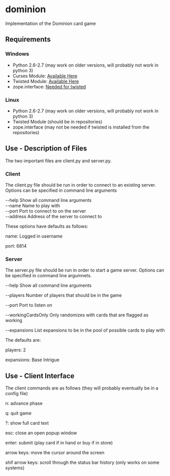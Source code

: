 dominion
========

Implementation of the Dominion card game

Requirements
------------

### Windows

* Python 2.6-2.7 (may work on older versions, will probably not work in python 3)
* Curses Module: [Available Here](http://www.lfd.uci.edu/~gohlke/pythonlibs/#curses)
* Twisted Module: [Available Here](http://twistedmatrix.com/trac/)
* zope.interface: [Needed for twisted](http://pypi.python.org/pypi/zope.interface#download)

### Linux

* Python 2.6-2.7 (may work on older versions, will probably not work in python 3)
* Twisted Module (should be in repositories)
* zope.interface (may not be needed if twisted is installed from the repositories)


Use - Description of Files
--------------------------

The two important files are client.py and server.py.

### Client

The client.py file should be run in order to connect to an existing server. Options can be 
specified in command line arguments

--help    Show all command line arguments  
--name    Name to play with  
--port    Port to connect to on the server  
--address Address of the server to connect to

These options have defaults as follows:

name:     Logged in username

port:     6814


### Server

The server.py file should be run in order to start a game server. Options can be specified in 
command line argumnets.

--help      Show all command line arguments

--players   Number of players that should be in the game

--port      Port to listen on

--workingCardsOnly    Only randomizes with cards that are flagged as working

--expansions  List expansions to be in the pool of possible cards to play with

The defaults are:

players:      2

expansions:   Base Intrigue

Use - Client Interface
----------------------

The client commands are as follows (they will probably eventually be in a config file)

n:                  advance phase

q:                  quit game

?:                  show full card text

esc:                close an open popup window

enter:              submit (play card if in hand or buy if in store)

arrow keys:         move the cursor around the screen

shif arrow keys:    scroll through the status bar history (only works on some systems)
